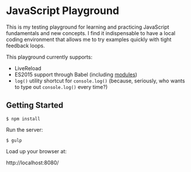 # JavaScript Playground

This is my testing playground for learning and practicing JavaScript fundamentals and new concepts. I find it indispensable to have a local coding environment that allows me to try examples quickly with tight feedback loops. 

This playground currently supports:

* LiveReload
* ES2015 support through Babel (including [modules](http://babeljs.io/docs/plugins/transform-es2015-modules-commonjs/))
* `log()` utility shortcut for `console.log()` (because, seriously, who wants to type out `console.log()` every time?)

## Getting Started

```
$ npm install
```

Run the server:

```
$ gulp
```

Load up your browser at:

http://localhost:8080/
